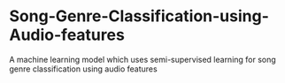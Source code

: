 # Song-Genre-Classification-using-Audio-features
A machine learning model which uses semi-supervised learning for song genre classification using audio features
